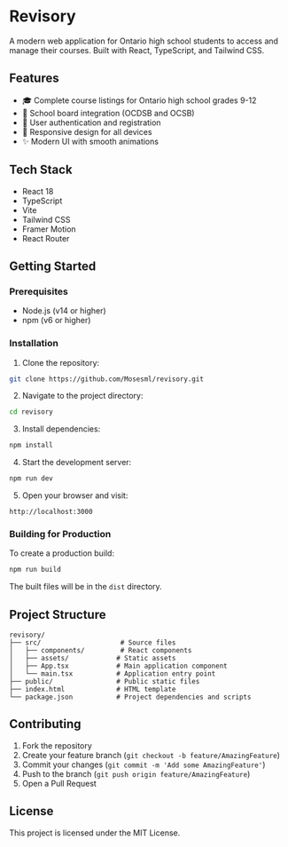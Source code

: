 # Revisory

A modern web application for Ontario high school students to access and manage their courses. Built with React, TypeScript, and Tailwind CSS.

## Features

- 🎓 Complete course listings for Ontario high school grades 9-12
- 🏫 School board integration (OCDSB and OCSB)
- 👤 User authentication and registration
- 📱 Responsive design for all devices
- ✨ Modern UI with smooth animations

## Tech Stack

- React 18
- TypeScript
- Vite
- Tailwind CSS
- Framer Motion
- React Router

## Getting Started

### Prerequisites

- Node.js (v14 or higher)
- npm (v6 or higher)

### Installation

1. Clone the repository:

```bash
git clone https://github.com/Mosesml/revisory.git
```

2. Navigate to the project directory:

```bash
cd revisory
```

3. Install dependencies:

```bash
npm install
```

4. Start the development server:

```bash
npm run dev
```

5. Open your browser and visit:

```
http://localhost:3000
```

### Building for Production

To create a production build:

```bash
npm run build
```

The built files will be in the `dist` directory.

## Project Structure

```
revisory/
├── src/                    # Source files
│   ├── components/         # React components
│   ├── assets/            # Static assets
│   ├── App.tsx            # Main application component
│   └── main.tsx           # Application entry point
├── public/                # Public static files
├── index.html             # HTML template
└── package.json           # Project dependencies and scripts
```

## Contributing

1. Fork the repository
2. Create your feature branch (`git checkout -b feature/AmazingFeature`)
3. Commit your changes (`git commit -m 'Add some AmazingFeature'`)
4. Push to the branch (`git push origin feature/AmazingFeature`)
5. Open a Pull Request

## License

This project is licensed under the MIT License.
